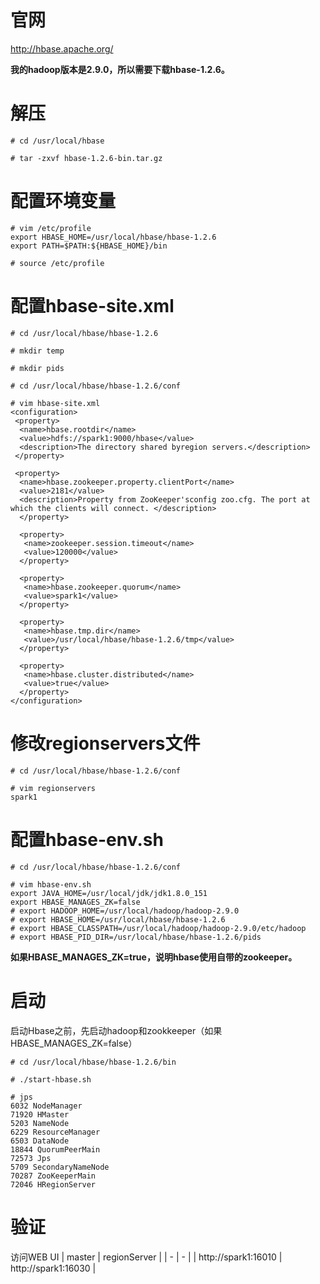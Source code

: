 # 官网
http://hbase.apache.org/

**我的hadoop版本是2.9.0，所以需要下载hbase-1.2.6。**

# 解压
```
# cd /usr/local/hbase

# tar -zxvf hbase-1.2.6-bin.tar.gz
```

# 配置环境变量
```
# vim /etc/profile
export HBASE_HOME=/usr/local/hbase/hbase-1.2.6
export PATH=$PATH:${HBASE_HOME}/bin

# source /etc/profile
```

# 配置hbase-site.xml
```
# cd /usr/local/hbase/hbase-1.2.6

# mkdir temp

# mkdir pids

# cd /usr/local/hbase/hbase-1.2.6/conf

# vim hbase-site.xml
<configuration>
 <property>
  <name>hbase.rootdir</name>
  <value>hdfs://spark1:9000/hbase</value>
  <description>The directory shared byregion servers.</description>
 </property>

 <property>
  <name>hbase.zookeeper.property.clientPort</name>
  <value>2181</value>
  <description>Property from ZooKeeper'sconfig zoo.cfg. The port at which the clients will connect. </description>
  </property>
 
  <property>
   <name>zookeeper.session.timeout</name>
   <value>120000</value>
  </property>

  <property>
   <name>hbase.zookeeper.quorum</name>
   <value>spark1</value>
  </property>

  <property>
   <name>hbase.tmp.dir</name>
   <value>/usr/local/hbase/hbase-1.2.6/tmp</value>
  </property>

  <property>
   <name>hbase.cluster.distributed</name>
   <value>true</value>
  </property>
</configuration>
```

# 修改regionservers文件
```
# cd /usr/local/hbase/hbase-1.2.6/conf

# vim regionservers
spark1
```

# 配置hbase-env.sh
```
# cd /usr/local/hbase/hbase-1.2.6/conf

# vim hbase-env.sh
export JAVA_HOME=/usr/local/jdk/jdk1.8.0_151
export HBASE_MANAGES_ZK=false
# export HADOOP_HOME=/usr/local/hadoop/hadoop-2.9.0
# export HBASE_HOME=/usr/local/hbase/hbase-1.2.6
# export HBASE_CLASSPATH=/usr/local/hadoop/hadoop-2.9.0/etc/hadoop
# export HBASE_PID_DIR=/usr/local/hbase/hbase-1.2.6/pids
```
**如果HBASE_MANAGES_ZK=true，说明hbase使用自带的zookeeper。**

# 启动
启动Hbase之前，先启动hadoop和zookkeeper（如果HBASE_MANAGES_ZK=false）
```
# cd /usr/local/hbase/hbase-1.2.6/bin

# ./start-hbase.sh

# jps
6032 NodeManager
71920 HMaster
5203 NameNode
6229 ResourceManager
6503 DataNode
18844 QuorumPeerMain
72573 Jps
5709 SecondaryNameNode
70287 ZooKeeperMain
72046 HRegionServer
```

# 验证
访问WEB UI
| master | regionServer |
| - | - |
| http://spark1:16010 | http://spark1:16030 |
